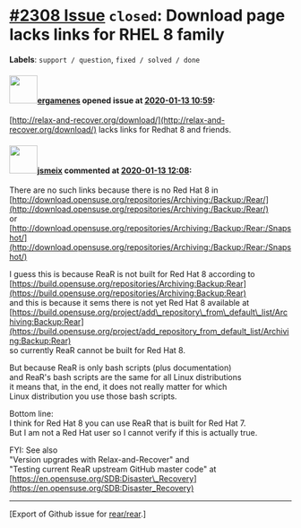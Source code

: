 [\#2308 Issue](https://github.com/rear/rear/issues/2308) `closed`: Download page lacks links for RHEL 8 family
==============================================================================================================

**Labels**: `support / question`, `fixed / solved / done`

#### <img src="https://avatars.githubusercontent.com/u/5067311?v=4" width="50">[ergamenes](https://github.com/ergamenes) opened issue at [2020-01-13 10:59](https://github.com/rear/rear/issues/2308):

[http://relax-and-recover.org/download/](http://relax-and-recover.org/download/)
lacks links for Redhat 8 and friends.

#### <img src="https://avatars.githubusercontent.com/u/1788608?u=925fc54e2ce01551392622446ece427f51e2f0ce&v=4" width="50">[jsmeix](https://github.com/jsmeix) commented at [2020-01-13 12:08](https://github.com/rear/rear/issues/2308#issuecomment-573632834):

There are no such links because there is no Red Hat 8 in  
[http://download.opensuse.org/repositories/Archiving:/Backup:/Rear/](http://download.opensuse.org/repositories/Archiving:/Backup:/Rear/)  
or  
[http://download.opensuse.org/repositories/Archiving:/Backup:/Rear:/Snapshot/](http://download.opensuse.org/repositories/Archiving:/Backup:/Rear:/Snapshot/)

I guess this is because ReaR is not built for Red Hat 8 according to  
[https://build.opensuse.org/repositories/Archiving:Backup:Rear](https://build.opensuse.org/repositories/Archiving:Backup:Rear)  
and this is because it sems there is not yet Red Hat 8 available at  
[https://build.opensuse.org/project/add\_repository\_from\_default\_list/Archiving:Backup:Rear](https://build.opensuse.org/project/add_repository_from_default_list/Archiving:Backup:Rear)  
so currently ReaR cannot be built for Red Hat 8.

But because ReaR is only bash scripts (plus documentation)  
and ReaR's bash scripts are the same for all Linux distributions  
it means that, in the end, it does not really matter for which  
Linux distribution you use those bash scripts.

Bottom line:  
I think for Red Hat 8 you can use ReaR that is built for Red Hat 7.  
But I am not a Red Hat user so I cannot verify if this is actually true.

FYI: See also  
"Version upgrades with Relax-and-Recover" and  
"Testing current ReaR upstream GitHub master code" at  
[https://en.opensuse.org/SDB:Disaster\_Recovery](https://en.opensuse.org/SDB:Disaster_Recovery)

------------------------------------------------------------------------

\[Export of Github issue for
[rear/rear](https://github.com/rear/rear).\]
